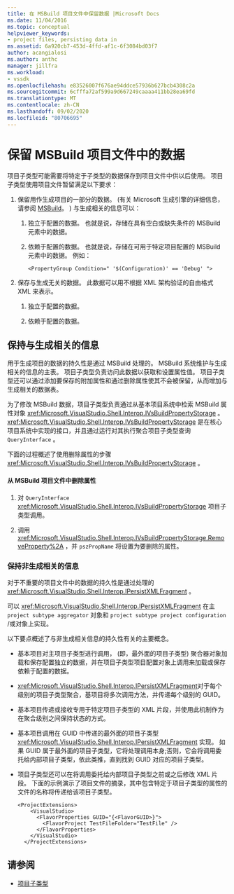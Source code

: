 ```yaml
---
title: 在 MSBuild 项目文件中保留数据 |Microsoft Docs
ms.date: 11/04/2016
ms.topic: conceptual
helpviewer_keywords:
- project files, persisting data in
ms.assetid: 6a920cb7-453d-4ffd-af1c-6f3084bd03f7
author: acangialosi
ms.author: anthc
manager: jillfra
ms.workload:
- vssdk
ms.openlocfilehash: e83526007f676ae94ddce57936b627bcb4308c2a
ms.sourcegitcommit: 6cfffa72af599a9d667249caaaa411bb28ea69fd
ms.translationtype: MT
ms.contentlocale: zh-CN
ms.lasthandoff: 09/02/2020
ms.locfileid: "80706695"
---
```

# <a name="persisting-data-in-the-msbuild-project-file"></a>保留 MSBuild 项目文件中的数据
项目子类型可能需要将特定于子类型的数据保存到项目文件中供以后使用。 项目子类型使用项目文件暂留满足以下要求：

1. 保留用作生成项目的一部分的数据。  (有关 Microsoft 生成引擎的详细信息，请参阅 [MSBuild](../../msbuild/msbuild.md)。 ) 与生成相关的信息可以：

    1. 独立于配置的数据。 也就是说，存储在具有空白或缺失条件的 MSBuild 元素中的数据。

    2. 依赖于配置的数据。 也就是说，存储在可用于特定项目配置的 MSBuild 元素中的数据。 例如：

        ```
        <PropertyGroup Condition=" '$(Configuration)' == 'Debug' ">
        ```

2. 保存与生成无关的数据。 此数据可以用不根据 XML 架构验证的自由格式 XML 来表示。

    1. 独立于配置的数据。

    2. 依赖于配置的数据。

## <a name="persisting-build-related-information"></a>保持与生成相关的信息
 用于生成项目的数据的持久性是通过 MSBuild 处理的。 MSBuild 系统维护与生成相关的信息的主表。 项目子类型负责访问此数据以获取和设置属性值。 项目子类型还可以通过添加要保存的附加属性和通过删除属性使其不会被保留，从而增加与生成相关的数据表。

 为了修改 MSBuild 数据，项目子类型负责通过从基本项目系统中检索 MSBuild 属性对象 <xref:Microsoft.VisualStudio.Shell.Interop.IVsBuildPropertyStorage> 。 <xref:Microsoft.VisualStudio.Shell.Interop.IVsBuildPropertyStorage> 是在核心项目系统中实现的接口，并且通过运行对其执行聚合项目子类型查询 `QueryInterface` 。

 下面的过程概述了使用删除属性的步骤 <xref:Microsoft.VisualStudio.Shell.Interop.IVsBuildPropertyStorage> 。

#### <a name="to-remove-a-property-from-an-msbuild-project-file"></a>从 MSBuild 项目文件中删除属性

1. 对 `QueryInterface` <xref:Microsoft.VisualStudio.Shell.Interop.IVsBuildPropertyStorage> 项目子类型调用。

2. 调用 <xref:Microsoft.VisualStudio.Shell.Interop.IVsBuildPropertyStorage.RemoveProperty%2A> ，并 `pszPropName` 将设置为要删除的属性。

### <a name="persisting-non-build-related-information"></a>保持非生成相关的信息
 对于不重要的项目文件中的数据的持久性是通过处理的 <xref:Microsoft.VisualStudio.Shell.Interop.IPersistXMLFragment> 。

 可以 <xref:Microsoft.VisualStudio.Shell.Interop.IPersistXMLFragment> 在主 `project subtype aggregator` 对象和 `project subtype project configuration` /或对象上实现。

 以下要点概述了与非生成相关信息的持久性有关的主要概念。

- 基本项目对主项目子类型进行调用， (即，最外面的项目子类型) 聚合器对象加载和保存配置独立的数据，并在项目子类型项目配置对象上调用来加载或保存依赖于配置的数据。

- <xref:Microsoft.VisualStudio.Shell.Interop.IPersistXMLFragment>对于每个级别的项目子类型聚合，基项目将多次调用方法，并传递每个级别的 GUID。

- 基本项目传递或接收专用于特定项目子类型的 XML 片段，并使用此机制作为在聚合级别之间保持状态的方式。

- 基本项目调用在 GUID 中传递的最外面的项目子类型 <xref:Microsoft.VisualStudio.Shell.Interop.IPersistXMLFragment> 实现。 如果 GUID 属于最外面的项目子类型，它将处理调用本身;否则，它会将调用委托给内部项目子类型，依此类推，直到找到 GUID 对应的项目子类型。

- 项目子类型还可以在将调用委托给内部项目子类型之前或之后修改 XML 片段。 下面的示例演示了项目文件的摘录，其中包含特定于项目子类型的属性的文件的名称将传递给该项目子类型。

    ```
    <ProjectExtensions>
        <VisualStudio>
          <FlavorProperties GUID="{<FlavorGUID>}">
            <FlavorProject TestFileFolder="TestFile" />
          </FlavorProperties>
        </VisualStudio>
      </ProjectExtensions>
    ```

## <a name="see-also"></a>请参阅
- [项目子类型](../../extensibility/internals/project-subtypes.md)
